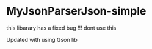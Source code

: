 # MyJsonParserJson-simple
this libarary has a fixed bug !!! dont use this 


Updated with using Gson lib

